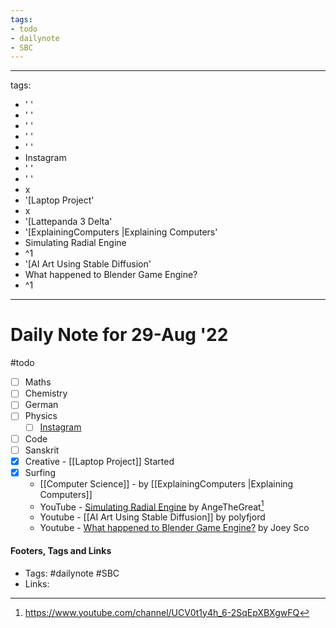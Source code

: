 ```yaml
---
tags:
- todo
- dailynote
- SBC
---
```


---
tags:
- ' '
- ' '
- ' '
- ' '
- ' '
- Instagram
- ' '
- ' '
- x
- '[Laptop Project'
- x
- '[Lattepanda 3 Delta'
- '[ExplainingComputers |Explaining Computers'
- Simulating Radial Engine
- ^1
- '[AI Art Using Stable Diffusion'
- What happened to Blender Game Engine?
- ^1
---

# Daily Note for 29-Aug '22
#todo
- [ ] Maths
- [ ] Chemistry
- [ ] German
- [ ] Physics
	- [ ] [Instagram](https://www.instagram.com/physics.infographics/)
- [ ] Code
- [ ] Sanskrit
- [x] Creative - [[Laptop Project]] Started
- [x] Surfing
	-  [[Computer Science]] - by [[ExplainingComputers |Explaining Computers]]
	- YouTube - [Simulating Radial Engine](https://www.youtube.com/watch?v=WPCMNnM6D0k) by AngeTheGreat[^1]
	- Youtube - [[AI Art Using Stable Diffusion]] by polyfjord
	- Youtube - [What happened to Blender Game Engine?](https://www.youtube.com/watch?v=FD3VL8ydJAE) by Joey Sco
#### Footers, Tags and Links
- Tags: #dailynote       #SBC 
- Links: 

[^1]: https://www.youtube.com/channel/UCV0t1y4h_6-2SqEpXBXgwFQ